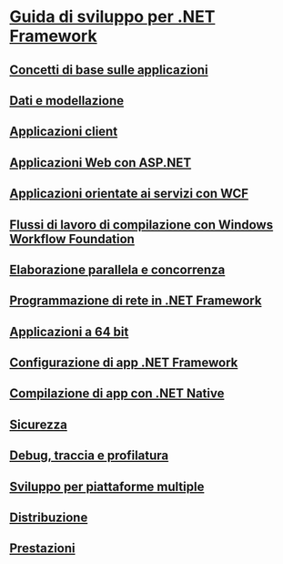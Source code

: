 # [Guida di sviluppo per .NET Framework](development-guide.md)
## [Concetti di base sulle applicazioni](../standard/application-essentials.md)
## [Dati e modellazione](data/index.md)
## [Applicazioni client](develop-client-apps.md)
## [Applicazioni Web con ASP.NET](develop-web-apps-with-aspnet.md)
## [Applicazioni orientate ai servizi con WCF](windows-services/index.md)
## [Flussi di lavoro di compilazione con Windows Workflow Foundation](windows-workflow-foundation/index.md)
## [Elaborazione parallela e concorrenza](../standard/parallel-processing-and-concurrency.md)
## [Programmazione di rete in .NET Framework](network-programming/index.md)
## [Applicazioni a 64 bit](64-bit-apps.md)
## [Configurazione di app .NET Framework](configure-apps/index.md)
## [Compilazione di app con .NET Native](net-native/index.md)
## [Sicurezza](../standard/security/index.md)
## [Debug, traccia e profilatura](debug-trace-profile/index.md)
## [Sviluppo per piattaforme multiple](../standard/cross-platform/index.md)
## [Distribuzione](deployment/index.md)
## [Prestazioni](performance/index.md)

